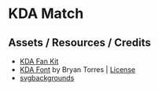 # KDA Match

## Assets / Resources / Credits

- [KDA Fan Kit](https://twitter.com/KDA_MUSIC/status/1318537455830814720?s=20&t=k6vIhqxPKyvoVVJWNDyjIQ)
- [KDA Font](https://www.reddit.com/r/leagueoflegends/comments/jjfs29/kda_font/) by Bryan Torres | [License](../kda-match/src/font/KDA-Font-License.txt)
- [svgbackgrounds](https://www.svgbackgrounds.com/)